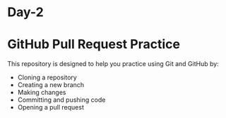 # Day-2
# GitHub Pull Request Practice

This repository is designed to help you practice using Git and GitHub by:

- Cloning a repository
- Creating a new branch
- Making changes
- Committing and pushing code
- Opening a pull request
